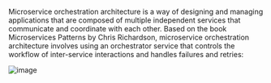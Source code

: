 Microservice orchestration architecture is a way of designing and managing applications that are composed of multiple independent services that communicate and coordinate with each other. Based on the book Microservices Patterns by Chris Richardson, microservice orchestration architecture involves using an orchestrator service that controls the workflow of inter-service interactions and handles failures and retries:

![image](https://github.com/hasanisaeed/microservice-orchestration/assets/20496196/def09a1d-b664-4dea-a2fd-6fb85dfcfd4d)
